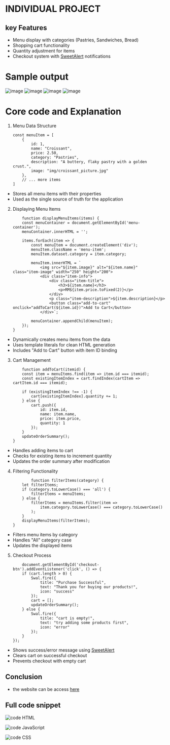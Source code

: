 # INDIVIDUAL PROJECT

## key Features

-   Menu display with categories (Pastries, Sandwiches, Bread)
-   Shopping cart functionality
-   Quantity adjustment for items
-   Checkout system with [SweetAlert](https://sweetalert2.github.io/) notifications

# Sample output
![image](./misc/Screenshot%202025-05-24%20214309.png)
![image](./misc/Screenshot%202025-05-24%20214340.png)
![image](./misc/Screenshot%202025-05-24%20214423.png)
![image](./misc/Screenshot%202025-05-24%20215750.png)

# Core code and Explanation

1.  Menu Data Structure

    ```
    const menuItem = [
        {
            id: 1,
            name: "Croissant",
            price: 2.50,
            category: "Pastries",
            description: "A buttery, flaky pastry with a golden crust.",
            image: "img/croissant_picture.jpg"
        },
        // ... more items
    ]
    ```
-   Stores all menu items with their properties
-   Used as the single source of truth for the application

2.  Displaying Menu Items

    ```
        function displayMenuItems(items) {
        const menuContainer = document.getElementById('menu-container');
        menuContainer.innerHTML = '';
        
        items.forEach(item => {
            const menuItem = document.createElement('div');
            menuItem.className = 'menu-item';
            menuItem.dataset.category = item.category;
            
            menuItem.innerHTML = `
                <img src="${item.image}" alt="${item.name}" class="item-image" width="250" height="200">
                <div class="item-info">
                    <div class="item-title">
                        <h3>${item.name}</h3>
                        <p>RM${item.price.toFixed(2)}</p>
                    </div>
                    <p class="item-description">${item.description}</p>
                    <button class="add-to-cart" onclick="addToCart(${item.id})">Add to Cart</button>
                </div>`;
            
            menuContainer.appendChild(menuItem);    
        });
    }
    ```
-   Dynamically creates menu items from the data
-   Uses template literals for clean HTML generation
-   Includes "Add to Cart" button with item ID binding

3.  Cart Management
    
    ```
        function addToCart(itemid) {
        const item = menuItems.find(item => item.id === itemid);
        const existingItemIndex = cart.findIndex(cartItem => cartItem.id === itemid);

        if (existingItemIndex !== -1) {
            cart[existingItemIndex].quantity += 1;
        } else {
            cart.push({
                id: item.id,
                name: item.name,
                price: item.price,
                quantity: 1
            });
        }
        updateOrderSummary();
    }
    ```
-   Handles adding items to cart
-   Checks for existing items to increment quantity
-   Updates the order summary after modification

4.  Filtering Functionality

    ```
            function filterItems(category) {
        let filterItems;
        if (category.toLowerCase() === 'all') {
            filterItems = menuItems;
        } else {
            filterItems = menuItems.filter(item => 
                item.category.toLowerCase() === category.toLowerCase()
            );
        }
        displayMenuItems(filterItems);
    }
    ```
-   Filters menu items by category
-   Handles "All" category case
-   Updates the displayed items

5.  Checkout Process

    ```
        document.getElementById('checkout-btn').addEventListener('click', () => {
        if (cart.length > 0) {
            Swal.fire({
                title: "Purchase Successful",
                text: "Thank you for buying our products!",
                icon: "success"
            });
            cart = [];
            updateOrderSummary();
        } else {
            Swal.fire({
                title: "cart is empty!",
                text: "try adding some products first",
                icon: "error"
            });
        }
    });
    ```
-   Shows success/error message using [SweetAlert](https://sweetalert2.github.io/)
-   Clears cart on successful checkout
-   Prevents checkout with empty cart

## Conclusion

-  the website can be access [here](https://mal49.github.io/BreadShop/)

## Full code snippet

![code](./misc/code.png)
HTML

![code](./misc/code2.png)
JavaScript

![code](./misc/code3.png)
CSS